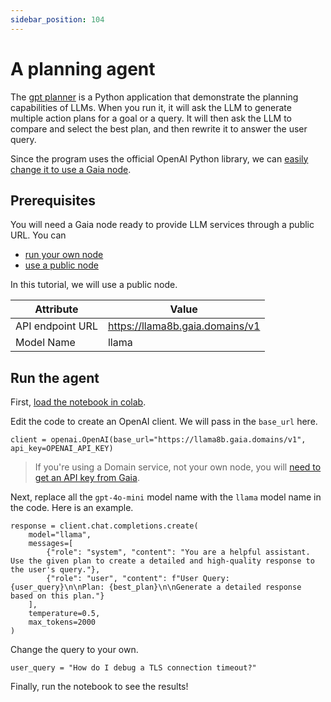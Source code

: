 ```yaml
---
sidebar_position: 104
---
```


# A planning agent

The [gpt planner](https://github.com/mshumer/gpt-prompt-engineer/blob/main/gpt_planner.ipynb) is a Python
application that demonstrate the planning capabilities of LLMs. When you run it, it will ask the LLM
to generate multiple action plans for a goal or a query. It will then ask the LLM to compare and select
the best plan, and then rewrite it to answer the user query.

Since the program uses the official OpenAI Python library, we can [easily change it to use a Gaia node](intro.md).

## Prerequisites

You will need a Gaia node ready to provide LLM services through a public URL. You can

* [run your own node](../../node-guide/quick-start.md)
* [use a public node](../nodes.md)

In this tutorial, we will use a public node.

| Attribute | Value |
|-----|--------|
| API endpoint URL | https://llama8b.gaia.domains/v1 |
| Model Name | llama |

## Run the agent

First, [load the notebook in colab](https://colab.research.google.com/github/mshumer/gpt-prompt-engineer/blob/main/gpt_planner.ipynb).

Edit the code to create an OpenAI client. We will pass in the `base_url` here.

```
client = openai.OpenAI(base_url="https://llama8b.gaia.domains/v1", api_key=OPENAI_API_KEY)
```
> If you're using a Domain service, not your own node, you will [need to get an API key from Gaia](../getting-started/authentication.md).

Next, replace all the `gpt-4o-mini` model name with the `llama` model name in the code. 
Here is an example.

```
response = client.chat.completions.create(
    model="llama",
    messages=[
        {"role": "system", "content": "You are a helpful assistant. Use the given plan to create a detailed and high-quality response to the user's query."},
        {"role": "user", "content": f"User Query: {user_query}\n\nPlan: {best_plan}\n\nGenerate a detailed response based on this plan."}
    ],
    temperature=0.5,
    max_tokens=2000
)
```

Change the query to your own.

```
user_query = "How do I debug a TLS connection timeout?"
```

Finally, run the notebook to see the results!
